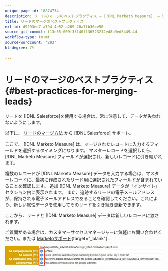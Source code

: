 ```yaml
---
unique-page-id: 18874734
description: リードのマージのベストプラクティス — [!DNL Marketo Measure]  — 製品ドキュメント
title: リードのマージのベストプラクティス
exl-id: d9293ed7-a794-4e52-a269-20a7fb36ce50
source-git-commit: f13e55f009f33140ff36523212ed8b9ed5449a4d
workflow-type: tm+mt
source-wordcount: '203'
ht-degree: 7%

---
```


# リードのマージのベストプラクティス {#best-practices-for-merging-leads}

リードを [!DNL Salesforce]を使用する場合は、常に注意して、データが失われないようにします。

以下に、 [リードのマージ方法](https://help.salesforce.com/HTViewHelpDoc?id=leads_merge.htm&amp;language=en_US) から [!DNL Salesforce] サポート。

ここで、 [!DNL Marketo Measure] は、マージされたレコードに入力するフィールドを選択するタイミングになります。 マスターレコードを選択したら、 [!DNL Marketo Measure] フィールドが選択され、新しいレコードに引き継がれます。

複数のレコードが [!DNL Marketo Measure] データを入力する場合は、マスターレコードに、最初に作成されたリード用に選択されたフィールドが含まれていることを確認します。 追加 [!DNL Marketo Measure] データが「インサイト」セクション内に表示されます。 また、追跡するリードの電子メールアドレスが、保持される電子メールアドレスであることを確認してください。これにより、新しい属性データを使用してそのリードを引き続き更新できます。

ここから、リードと [!DNL Marketo Measure] データは新しいレコードに渡されます。

ご質問がある場合は、カスタマーサクセスマネージャーに気軽にお問い合わせください。または [Marketoサポート](https://nation.marketo.com/t5/support/ct-p/Support){target="_blank"}.

![](assets/1.jpg)
